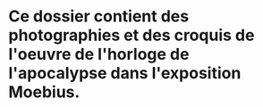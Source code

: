 # Ce dossier contient des photographies et des croquis de l'oeuvre de l'horloge de l'apocalypse dans l'exposition Moebius.
